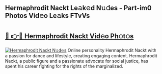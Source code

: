 ## Hermaphrodit Nackt Le𝚊k𝚎d N𝚞𝚍es - Part-im0 Photos Vid𝚎o Le𝚊ks FTvVs

# <h2><a href="http://fbap9mh.evod.top/?m=Hermaphrodit+Nackt">🔗 👉🔴 Hermaphrodit Nackt Vid𝚎o Ph𝚘t𝚘s</a></h2>

[![Hermaphrodit Nackt N𝚞d𝚎s](https://i.imgur.com/8V9OHl7.gif)](http://fbap9mh.evod.top/?m=Hermaphrodit+Nackt)
Online personality Hermaphrodit Nackt with a passion for dance and lifestyle, creating engaging content. Hermaphrodit Nackt, a public figure and a passionate advocate for social justice, has spent his career fighting for the rights of the marginalized. 
